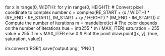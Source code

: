 for x in range(0, WIDTH):
    for y in range(0, HEIGHT):
        # Convert pixel coordinate to complex number
        c = complex(RE_START + (x / WIDTH) * (RE_END - RE_START),
                    IM_START + (y / HEIGHT) * (IM_END - IM_START))
        # Compute the number of iterations
        m = mandelbrot(c)
        # The color depends on the number of iterations
        hue = int(255 * m / MAX_ITER)
        saturation = 255
        value = 255 if m < MAX_ITER else 0
        # Plot the point
        draw.point([x, y], (hue, saturation, value))

im.convert('RGB').save('output.png', 'PNG')